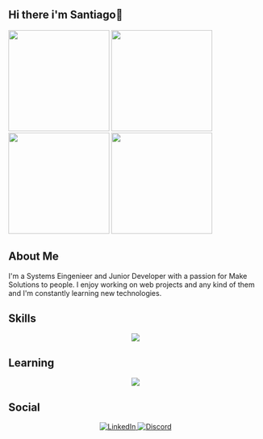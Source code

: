 ## Hi there i'm Santiago👋

<!--POKEMONS-->
<img src="https://github.com/user-attachments/assets/2a3a9874-f057-4a30-86f5-2d63469a2aae" width="200" height="200"/> <!--Mudkip-->
<img src="https://github.com/user-attachments/assets/ecea9159-eedb-4e7f-9136-bb5af0fedd95" width="200" height="200"/> <!--Tepig-->
<img src="https://github.com/user-attachments/assets/bf553d07-8d34-4528-ac09-3514370396a4" width="200" height="200"/> <!--Cyndaquil-->
<img src="https://github.com/user-attachments/assets/5c64a49e-eb72-4a83-9688-ca956d3f8d71" width="200" height="200"/> <!--Bulbasaur-->


## About Me
I'm a Systems Eingenieer and Junior Developer with a passion for Make Solutions to people. I enjoy working on web projects and any kind of them and I'm constantly learning new technologies.

## Skills 
<p align="center">
    <a href="https://skillicons.dev">
        <img src="https://skillicons.dev/icons?i=js,html,css,bootstrap,python,bash">
    </a>
</p>

## Learning
<p align="center">
    <a href="https://skillicons.dev">
        <img src="https://skillicons.dev/icons?i=ts,angular,nodejs,npm">
    </a>
</p>
    
## Social
<!--SOCIAL-->
<div align="center">
    <!--LINKEDIN-->
  <a href="https://www.linkedin.com/in/santiago-andrés-rodríguez-moreno-88a120293">
    <img src="https://skillicons.dev/icons?i=linkedin" alt="LinkedIn" />
  </a>
    <!--DISCORD-->
  <a href="https://discordapp.com/users/809152671688818758">
    <img src="https://skillicons.dev/icons?i=discord" alt="Discord" />
  </a>
</div>





